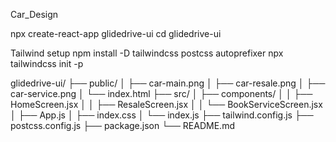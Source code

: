  Car_Design





npx create-react-app glidedrive-ui
cd glidedrive-ui

 Tailwind setup
npm install -D tailwindcss postcss autoprefixer
npx tailwindcss init -p


glidedrive-ui/
├── public/
│   ├── car-main.png
│   ├── car-resale.png
│   ├── car-service.png
│   └── index.html
├── src/
│   ├── components/
│   │   ├── HomeScreen.jsx
│   │   ├── ResaleScreen.jsx
│   │   └── BookServiceScreen.jsx
│   ├── App.js
│   ├── index.css
│   └── index.js
├── tailwind.config.js
├── postcss.config.js
├── package.json
└── README.md
